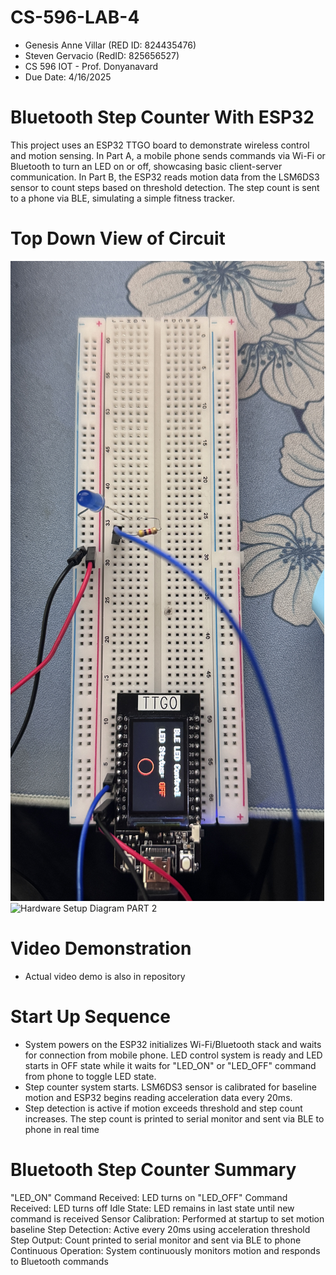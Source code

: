 # CS-596-LAB-4
 * Genesis Anne Villar (RED ID: 824435476)
 * Steven Gervacio (RedID: 825656527)
 * CS 596 IOT - Prof. Donyanavard
 * Due Date: 4/16/2025
# Bluetooth Step Counter With ESP32
This project uses an ESP32 TTGO board to demonstrate wireless control and motion sensing. In Part A, a mobile phone sends commands via Wi-Fi or Bluetooth to turn an LED on or off, showcasing basic client-server communication. In Part B, the ESP32 reads motion data from the LSM6DS3 sensor to count steps based on threshold detection. The step count is sent to a phone via BLE, simulating a simple fitness tracker.
# Top Down View of Circuit
![Hardware Setup Diagram](IMG_5068.jpg)
![Hardware Setup Diagram PART 2](IMG_9851.jpg)

# Video Demonstration
* Actual video demo is also in repository

# Start Up Sequence
* System powers on the ESP32 initializes Wi-Fi/Bluetooth stack and waits for connection from mobile phone. LED control system is ready and LED starts in OFF state while it waits for "LED_ON" or "LED_OFF" command from phone to toggle LED state.
* Step counter system starts. LSM6DS3 sensor is calibrated for baseline motion and ESP32 begins reading acceleration data every 20ms.
* Step detection is active if motion exceeds threshold and step count increases. The step count is printed to serial monitor and sent via BLE to phone in real time

#  Bluetooth Step Counter Summary
"LED_ON" Command Received: LED turns on
"LED_OFF" Command Received: LED turns off
Idle State: LED remains in last state until new command is received
Sensor Calibration: Performed at startup to set motion baseline
Step Detection: Active every 20ms using acceleration threshold
Step Output: Count printed to serial monitor and sent via BLE to phone
Continuous Operation: System continuously monitors motion and responds to Bluetooth commands
